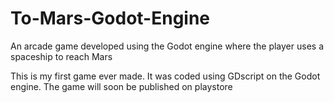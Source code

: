 # To-Mars-Godot-Engine
An arcade game developed using the Godot engine where the player uses a spaceship to reach Mars

This is my first game ever made. It was coded using GDscript on the Godot engine. The game will soon be published on playstore
